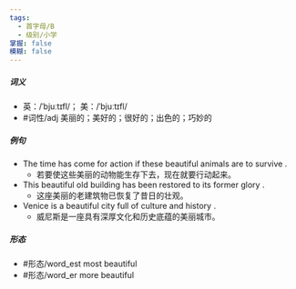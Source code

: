 ```yaml
---
tags:
  - 首字母/B
  - 级别/小学
掌握: false
模糊: false
---
```

##### 词义
- 英：/ˈbjuːtɪfl/； 美：/ˈbjuːtɪfl/
- #词性/adj  美丽的；美好的；很好的；出色的；巧妙的
##### 例句
- The time has come for action if these beautiful animals are to survive .
	- 若要使这些美丽的动物能生存下去，现在就要行动起来。
- This beautiful old building has been restored to its former glory .
	- 这座美丽的老建筑物已恢复了昔日的壮观。
- Venice is a beautiful city full of culture and history .
	- 威尼斯是一座具有深厚文化和历史底蕴的美丽城市。
##### 形态
- #形态/word_est most beautiful
- #形态/word_er more beautiful
